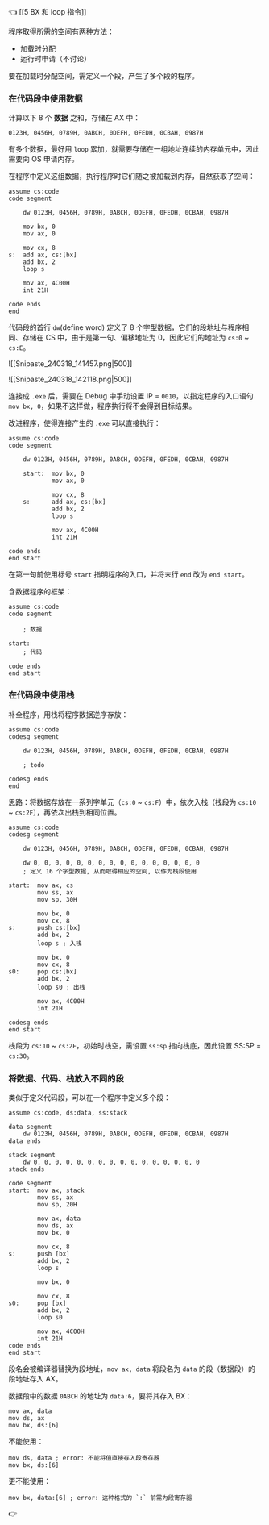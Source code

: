 👈 [[5 BX 和 loop 指令]]

程序取得所需的空间有两种方法：

- 加载时分配
- 运行时申请（不讨论）

要在加载时分配空间，需定义一个段，产生了多个段的程序。

### 在代码段中使用数据

计算以下 8 个 **数据** 之和，存储在 AX 中：

```text
0123H, 0456H, 0789H, 0ABCH, 0DEFH, 0FEDH, 0CBAH, 0987H
```

有多个数据，最好用 `loop` 累加，就需要存储在一组地址连续的内存单元中，因此需要向 OS 申请内存。

在程序中定义这组数据，执行程序时它们随之被加载到内存，自然获取了空间：

```asmatmel
assume cs:code
code segment

	dw 0123H, 0456H, 0789H, 0ABCH, 0DEFH, 0FEDH, 0CBAH, 0987H
	
	mov bx, 0
	mov ax, 0
	
	mov cx, 8
s:  add ax, cs:[bx]
	add bx, 2
	loop s
	
	mov ax, 4C00H
	int 21H

code ends
end
```

代码段的首行 `dw`(define word) 定义了 8 个字型数据，它们的段地址与程序相同、存储在 CS 中，由于是第一句、偏移地址为 0，因此它们的地址为 `cs:0` ~ `cs:E`。

![[Snipaste_240318_141457.png|500]]

![[Snipaste_240318_142118.png|500]]

连接成 `.exe` 后，需要在 Debug 中手动设置 IP = `0010`，以指定程序的入口语句 `mov bx, 0`，如果不这样做，程序执行将不会得到目标结果。

改进程序，使得连接产生的 `.exe` 可以直接执行：

```asmatmel
assume cs:code
code segment

	dw 0123H, 0456H, 0789H, 0ABCH, 0DEFH, 0FEDH, 0CBAH, 0987H
	
	start:  mov bx, 0
			mov ax, 0
			
			mov cx, 8
	s:      add ax, cs:[bx]
			add bx, 2
			loop s
			
			mov ax, 4C00H
			int 21H

code ends
end start
```

在第一句前使用标号 `start` 指明程序的入口，并将末行 `end` 改为 `end start`。

含数据程序的框架：

```asmatmel
assume cs:code
code segment

	; 数据

start:
	; 代码

code ends
end start
```

### 在代码段中使用栈

补全程序，用栈将程序数据逆序存放：

```asmatmel
assume cs:code
codesg segment

	dw 0123H, 0456H, 0789H, 0ABCH, 0DEFH, 0FEDH, 0CBAH, 0987H
	
	; todo

codesg ends
end
```

思路：将数据存放在一系列字单元（`cs:0` ~ `cs:F`）中，依次入栈（栈段为 `cs:10` ~ `cs:2F`），再依次出栈到相同位置。

```asmatmel
assume cs:code
codesg segment

	dw 0123H, 0456H, 0789H, 0ABCH, 0DEFH, 0FEDH, 0CBAH, 0987H
	
	dw 0, 0, 0, 0, 0, 0, 0, 0, 0, 0, 0, 0, 0, 0, 0, 0
	; 定义 16 个字型数据, 从而取得相应的空间, 以作为栈段使用
	
start:  mov ax, cs
		mov ss, ax
		mov sp, 30H
		
		mov bx, 0
		mov cx, 8
s:      push cs:[bx]
		add bx, 2
		loop s ; 入栈
		
		mov bx, 0
		mov cx, 8
s0:     pop cs:[bx]
		add bx, 2
		loop s0 ; 出栈
		
		mov ax, 4C00H
		int 21H

codesg ends
end start
```

栈段为 `cs:10` ~ `cs:2F`，初始时栈空，需设置 `ss:sp` 指向栈底，因此设置 SS:SP = `cs:30`。

### 将数据、代码、栈放入不同的段

类似于定义代码段，可以在一个程序中定义多个段：

```asmatmel
assume cs:code, ds:data, ss:stack

data segment
	dw 0123H, 0456H, 0789H, 0ABCH, 0DEFH, 0FEDH, 0CBAH, 0987H
data ends

stack segment
	dw 0, 0, 0, 0, 0, 0, 0, 0, 0, 0, 0, 0, 0, 0, 0, 0
stack ends

code segment
start:  mov ax, stack
		mov ss, ax
		mov sp, 20H
		
		mov ax, data
		mov ds, ax
		mov bx, 0
		
		mov cx, 8
s:      push [bx]
		add bx, 2
		loop s
		
		mov bx, 0
		
		mov cx, 8
s0:     pop [bx]
		add bx, 2
		loop s0
		
		mov ax, 4C00H
		int 21H
code ends
end start
```

段名会被编译器替换为段地址，`mov ax, data` 将段名为 `data` 的段（数据段）的段地址存入 AX。

数据段中的数据 `0ABCH` 的地址为 `data:6`，要将其存入 BX：

```asmatmel
mov ax, data
mov ds, ax
mov bx, ds:[6]
```

不能使用：

```asmatmel
mov ds, data ; error: 不能将值直接存入段寄存器
mov bx, ds:[6]
```

更不能使用：

```asmatmel
mov bx, data:[6] ; error: 这种格式的 `:` 前需为段寄存器
```

👉 